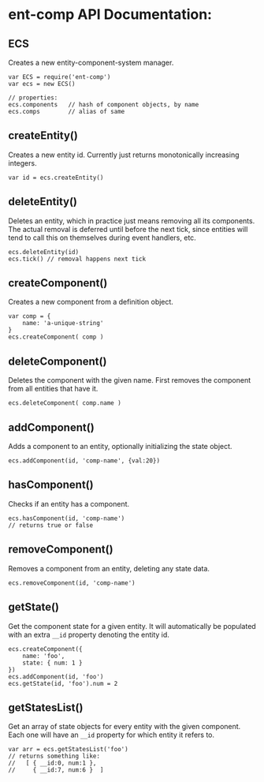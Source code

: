 

<!-- Start ecs.js -->

# ent-comp API Documentation:

## ECS 
Creates a new entity-component-system manager.

	var ECS = require('ent-comp')
	var ecs = new ECS()
	
	// properties:
	ecs.components   // hash of component objects, by name
	ecs.comps        // alias of same

## createEntity()

Creates a new entity id. Currently just returns monotonically increasing integers.

	var id = ecs.createEntity()

## deleteEntity()

Deletes an entity, which in practice just means removing all its components.
The actual removal is deferred until before the next tick, since 
entities will tend to call this on themselves during event handlers, etc.

	ecs.deleteEntity(id)
	ecs.tick() // removal happens next tick

## createComponent()

Creates a new component from a definition object.

	var comp = {
		name: 'a-unique-string'
	}
	ecs.createComponent( comp )

## deleteComponent()

Deletes the component with the given name. 
First removes the component from all entities that have it.

	ecs.deleteComponent( comp.name )

## addComponent()

Adds a component to an entity, optionally initializing the state object.

	ecs.addComponent(id, 'comp-name', {val:20})

## hasComponent()

Checks if an entity has a component.

	ecs.hasComponent(id, 'comp-name')
	// returns true or false

## removeComponent()

Removes a component from an entity, deleting any state data.

	ecs.removeComponent(id, 'comp-name')

## getState()

Get the component state for a given entity.
It will automatically be populated with an extra `__id` property denoting the entity id.

	ecs.createComponent({
		name: 'foo',
		state: { num: 1 }
	})
	ecs.addComponent(id, 'foo')
	ecs.getState(id, 'foo').num = 2

## getStatesList()

Get an array of state objects for every entity with the given component. 
Each one will have an `__id` property for which entity it refers to.

	var arr = ecs.getStatesList('foo')
	// returns something like:
	//   [ { __id:0, num:1 },
	//     { __id:7, num:6 }  ]

<!-- End ecs.js -->

